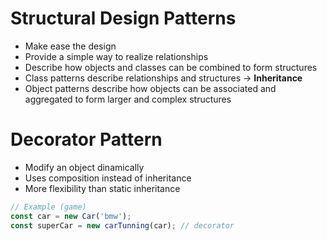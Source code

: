 # Structural Design Patterns
* Make ease the design
* Provide a simple way to realize relationships
* Describe how objects and classes can be combined to form structures
* Class patterns describe relationships and structures -> **Inheritance**
* Object patterns describe how objects can be associated and aggregated to form  larger and complex structures

# Decorator Pattern
* Modify an object dinamically
* Uses composition instead of inheritance
* More flexibility than static inheritance
```javascript
// Example (game)
const car = new Car('bmw');
const superCar = new carTunning(car); // decorator
```